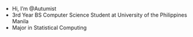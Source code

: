 - Hi, I’m @Autumist
- 3rd Year BS Computer Science Student at University of the Philippines Manila
- Major in Statistical Computing
